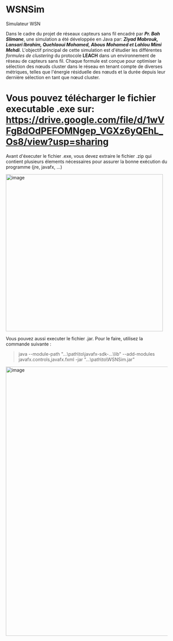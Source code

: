 # WSNSim
Simulateur WSN

Dans le cadre du projet de réseaux capteurs sans fil encadré par _**Pr. Bah Slimane**_, une simulation a été développée en Java par: _**Ziyad Mabrouk, Lansari Ibrahim, Quehlaoui Mohamed, Abous Mohamed et Lahlou Mimi Mehdi**_. L'objectif principal de cette simulation est d'étudier les différentes _formules de clustering_ du protocole **LEACH** dans un environnement de réseau de capteurs sans fil. Chaque formule est conçue pour optimiser la sélection des nœuds cluster dans le réseau en tenant compte de diverses métriques, telles que l'énergie résiduelle des nœuds et la durée depuis leur dernière sélection en tant que nœud cluster.

# Vous pouvez télécharger le fichier executable .exe sur: https://drive.google.com/file/d/1wVFgBdOdPEFOMNgep_VGXz6yQEhL_Os8/view?usp=sharing

Avant d'éxecuter le fichier .exe, vous devez extraire le fichier .zip qui contient plusieurs élements nécessaires pour assurer la bonne exécution du programme (jre, javafx, ...)

<img width="489" alt="image" src="https://github.com/Ziyad-Mabrouk/WSNSim/assets/125457402/9518518b-9ea3-4411-801d-606ae61c8f27">

Vous pouvez aussi executer le fichier .jar. Pour le faire, utilisez la commande suivante :
> java --module-path "...\path\to\javafx-sdk-...\lib" --add-modules javafx.controls,javafx.fxml -jar "...\path\to\WSNSim.jar"

<img width="838" alt="image" src="https://github.com/Ziyad-Mabrouk/WSNSim/assets/125457402/b4ddfcf2-4a22-496d-9066-64aa5f9f1170">
